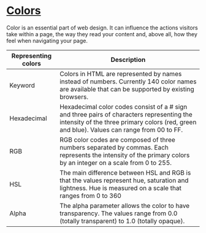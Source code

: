 # [Colors](/code/color.css)

Color is an essential part of web design. It can influence the actions visitors take within a page, the way they read your content and, above all, how they feel when navigating your page.

| Representing colors | Description                                                                                                                                                                             |
| ------------------- | --------------------------------------------------------------------------------------------------------------------------------------------------------------------------------------- |
| Keyword             | Colors in HTML are represented by names instead of numbers. Currently 140 color names are available that can be supported by existing browsers.                                         |
| Hexadecimal         | Hexadecimal color codes consist of a # sign and three pairs of characters representing the intensity of the three primary colors (red, green and blue). Values can range from 00 to FF. |
| RGB                 | RGB color codes are composed of three numbers separated by commas. Each represents the intensity of the primary colors by an integer on a scale from 0 to 255.                          |
| HSL                 | The main difference between HSL and RGB is that the values represent hue, saturation and lightness. Hue is measured on a scale that ranges from 0 to 360                                |
| Alpha               | The alpha parameter allows the color to have transparency. The values range from 0.0 (totally transparent) to 1.0 (totally opaque).                                                     |
